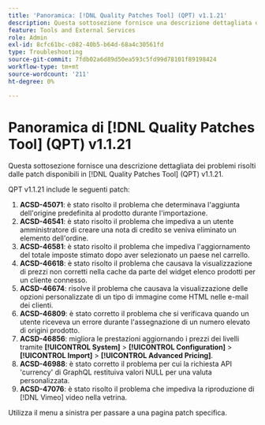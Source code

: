 ```yaml
---
title: 'Panoramica: [!DNL Quality Patches Tool] (QPT) v1.1.21'
description: Questa sottosezione fornisce una descrizione dettagliata dei problemi risolti dalle patch disponibili in  [!DNL Quality Patches Tool] (QPT) v1.1.21.
feature: Tools and External Services
role: Admin
exl-id: 8cfc61bc-c082-40b5-b64d-68a4c30561fd
type: Troubleshooting
source-git-commit: 7fdb02a6d89d50ea593c5fd99d78101f89198424
workflow-type: tm+mt
source-wordcount: '211'
ht-degree: 0%

---
```


# Panoramica di [!DNL Quality Patches Tool] (QPT) v1.1.21

Questa sottosezione fornisce una descrizione dettagliata dei problemi risolti dalle patch disponibili in [!DNL Quality Patches Tool] (QPT) v1.1.21.

QPT v1.1.21 include le seguenti patch:

1. **ACSD-45071**: è stato risolto il problema che determinava l&#39;aggiunta dell&#39;origine predefinita al prodotto durante l&#39;importazione.
1. **ACSD-46541**: è stato risolto il problema che impediva a un utente amministratore di creare una nota di credito se veniva eliminato un elemento dell&#39;ordine.
1. **ACSD-46581**: è stato risolto il problema che impediva l&#39;aggiornamento del totale imposte stimato dopo aver selezionato un paese nel carrello.
1. **ACSD-46618**: è stato risolto il problema che causava la visualizzazione di prezzi non corretti nella cache da parte del widget elenco prodotti per un cliente connesso.
1. **ACSD-46674**: risolve il problema che causava la visualizzazione delle opzioni personalizzate di un tipo di immagine come HTML nelle e-mail dei clienti.
1. **ACSD-46809**: è stato corretto il problema che si verificava quando un utente riceveva un errore durante l&#39;assegnazione di un numero elevato di origini prodotto.
1. **ACSD-46856**: migliora le prestazioni aggiornando i prezzi dei livelli tramite **[!UICONTROL System]** > **[!UICONTROL Configuration]** > **[!UICONTROL Import]** > **[!UICONTROL Advanced Pricing]**.
1. **ACSD-46988**: è stato corretto il problema per cui la richiesta API &#39;currency&#39; di GraphQL restituiva valori NULL per una valuta personalizzata.
1. **ACSD-47076**: è stato risolto il problema che impediva la riproduzione di [!DNL Vimeo] video nella vetrina.

Utilizza il menu a sinistra per passare a una pagina patch specifica.
